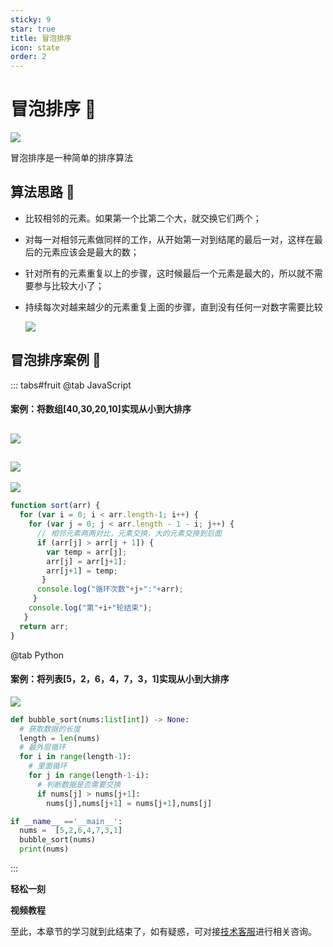 ```yaml
---
sticky: 9
star: true
title: 冒泡排序
icon: state
order: 2
---
```

# 冒泡排序  :tada:

![](/images/arithmetic/maopao1.png)

冒泡排序是一种简单的排序算法

## 算法思路 :gem:

- 比较相邻的元素。如果第一个比第二个大，就交换它们两个；

- 对每一对相邻元素做同样的工作，从开始第一对到结尾的最后一对，这样在最后的元素应该会是最大的数；

- 针对所有的元素重复以上的步骤，这时候最后一个元素是最大的，所以就不需要参与比较大小了；

- 持续每次对越来越少的元素重复上面的步骤，直到没有任何一对数字需要比较

  ![](/images/arithmetic/maopao2.gif)

## 冒泡排序案例 :gem:
::: tabs#fruit
@tab JavaScript
#### 案例：将数组[40,30,20,10]实现从小到大排序
![](/images/arithmetic/maopao3.png)
---
![](/images/arithmetic/maopao4.png)
---
![](/images/arithmetic/maopao5.png)
```javascript
function sort(arr) {
  for (var i = 0; i < arr.length-1; i++) {
    for (var j = 0; j < arr.length - 1 - i; j++) {
      // 相邻元素两两对比，元素交换，大的元素交换到后面
      if (arr[j] > arr[j + 1]) {
        var temp = arr[j];
        arr[j] = arr[j+1];
        arr[j+1] = temp;
       }
      console.log("循环次数"+j+":"+arr);
     }
    console.log("第"+i+"轮结束");
   }
  return arr;
}
```
@tab Python
#### 案例：将列表[5，2，6，4，7，3，1]实现从小到大排序

![](/images/arithmetic/maopao6.png)


```python
def bubble_sort(nums:list[int]) -> None:
  # 获取数据的长度
  length = len(nums)
  # 最外层循环
  for i in range(length-1):
    # 里面循环
    for j in range(length-1-i):
      # 判断数据是否需要交换
      if nums[j] > nums[j+1]:
        nums[j],nums[j+1] = nums[j+1],nums[j]

if __name__ =='__main__':
  nums =  [5,2,6,4,7,3,1]
  bubble_sort(nums)
  print(nums)
```
:::



**轻松一刻**
<AudioPlayer
  src="/mp3/3.mp3"
  title="音乐"
  poster="/mp3/3.jpg"
/>

**视频教程**
<VideoPlayer
  src="https://cdn.cnbj1.fds.api.mi-img.com/mi-mall/97ac2dcc1367e03ac580204d6ca9a724.mp4"/>

至此，本章节的学习就到此结束了，如有疑惑，可对接[技术客服](https://work.weixin.qq.com/kfid/kfc8c0fd9b49c1f38b8)进行相关咨询。